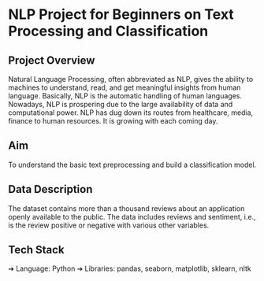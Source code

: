 # NLP Project for Beginners on Text Processing and Classification

## Project Overview

Natural Language Processing, often abbreviated as NLP, gives the ability to machines to understand, read, and get meaningful insights from human language. Basically, NLP is the automatic handling of human languages. Nowadays, NLP is prospering due to the large availability of data and computational power. NLP has dug down its routes from healthcare, media, finance to human resources. It is growing with each coming day.

## Aim
To understand the basic text preprocessing and build a classification model.

## Data Description
The dataset contains more than a thousand reviews about an application openly available to the public. The data includes reviews and sentiment, i.e., is the review positive or negative with various other variables.

## Tech Stack
➔ Language: Python
➔ Libraries: pandas, seaborn, matplotlib, sklearn, nltk